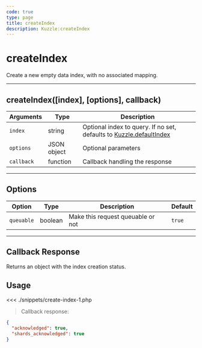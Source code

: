 ```yaml
---
code: true
type: page
title: createIndex
description: Kuzzle:createIndex
---
```


# createIndex

Create a new empty data index, with no associated mapping.

---

## createIndex([index], [options], callback)

| Arguments  | Type        | Description                                                                                          |
| ---------- | ----------- | ---------------------------------------------------------------------------------------------------- |
| `index`    | string      | Optional index to query. If no set, defaults to [Kuzzle.defaultIndex](/sdk/php/3/kuzzle/#properties) |
| `options`  | JSON object | Optional parameters                                                                                  |
| `callback` | function    | Callback handling the response                                                                       |

---

## Options

| Option     | Type    | Description                       | Default |
| ---------- | ------- | --------------------------------- | ------- |
| `queuable` | boolean | Make this request queuable or not | `true`  |

---

## Callback Response

Returns an object with the index creation status.

## Usage

<<< ./snippets/create-index-1.php

> Callback response:

```json
{
  "acknowledged": true,
  "shards_acknowledged": true
}
```
